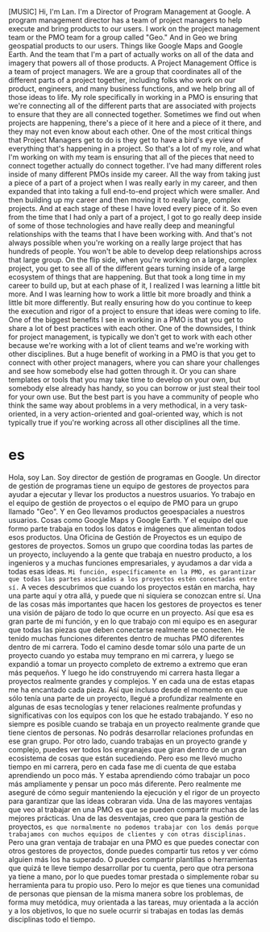 [MUSIC] Hi, I'm Lan. I'm a Director of Program Management at Google. A program management director has a team of project managers to help execute and bring products to our users. I work on the project management team or the PMO team for a group called "Geo." And in Geo we bring geospatial products to our users. Things like Google Maps and Google Earth. And the team that I'm a part of actually works on all of the data and imagery that powers all of those products. A Project Management Office is a team of project managers. We are a group that coordinates all of the different parts of a project together, including folks who work on our product, engineers, and many business functions, and we help bring all of those ideas to life. My role specifically in working in a PMO is ensuring that we're connecting all of the different parts that are associated with projects to ensure that they are all connected together. Sometimes we find out when projects are happening, there's a piece of it here and a piece of it there, and they may not even know about each other. One of the most critical things that Project Managers get to do is they get to have a bird's eye view of everything that's happening in a project. So that's a lot of my role, and what I'm working on with my team is ensuring that all of the pieces that need to connect together actually do connect together. I've had many different roles inside of many different PMOs inside my career. All the way from taking just a piece of a part of a project when I was really early in my career, and then expanded that into taking a full end-to-end project which were smaller. And then building up my career and then moving it to really large, complex projects. And at each stage of these I have loved every piece of it. So even from the time that I had only a part of a project, I got to go really deep inside of some of those technologies and have really deep and meaningful relationships with the teams that I have been working with. And that's not always possible when you're working on a really large project that has hundreds of people. You won't be able to develop deep relationships across that large group. On the flip side, when you're working on a large, complex project, you get to see all of the different gears turning inside of a large ecosystem of things that are happening. But that took a long time in my career to build up, but at each phase of it, I realized I was learning a little bit more. And I was learning how to work a little bit more broadly and think a little bit more differently. But really ensuring how do you continue to keep the execution and rigor of a project to ensure that ideas were coming to life. One of the biggest benefits I see in working in a PMO is that you get to share a lot of best practices with each other. One of the downsides, I think for project management, is typically we don't get to work with each other because we're working with a lot of client teams and we're working with other disciplines. But a huge benefit of working in a PMO is that you get to connect with other project managers, where you can share your challenges and see how somebody else had gotten through it. Or you can share templates or tools that you may take time to develop on your own, but somebody else already has handy, so you can borrow or just steal their tool for your own use. But the best part is you have a community of people who think the same way about problems in a very methodical, in a very task-oriented, in a very action-oriented and goal-oriented way, which is not typically true if you're working across all other disciplines all the time.

# es

Hola, soy Lan. Soy director de gestión de programas en Google. Un director de gestión de programas tiene un equipo de gestores de proyectos para ayudar a ejecutar y llevar los productos a nuestros usuarios. Yo trabajo en el equipo de gestión de proyectos o el equipo de PMO para un grupo llamado "Geo". Y en Geo llevamos productos geoespaciales a nuestros usuarios. Cosas como Google Maps y Google Earth. Y el equipo del que formo parte trabaja en todos los datos e imágenes que alimentan todos esos productos. Una Oficina de Gestión de Proyectos es un equipo de gestores de proyectos. Somos un grupo que coordina todas las partes de un proyecto, incluyendo a la gente que trabaja en nuestro producto, a los ingenieros y a muchas funciones empresariales, y ayudamos a dar vida a todas esas ideas. `Mi función, específicamente en la PMO, es garantizar que todas las partes asociadas a los proyectos estén conectadas entre sí.` A veces descubrimos que cuando los proyectos están en marcha, hay una parte aquí y otra allá, y puede que ni siquiera se conozcan entre sí. Una de las cosas más importantes que hacen los gestores de proyectos es tener una visión de pájaro de todo lo que ocurre en un proyecto. Así que esa es gran parte de mi función, y en lo que trabajo con mi equipo es en asegurar que todas las piezas que deben conectarse realmente se conecten. He tenido muchas funciones diferentes dentro de muchas PMO diferentes dentro de mi carrera. Todo el camino desde tomar sólo una parte de un proyecto cuando yo estaba muy temprano en mi carrera, y luego se expandió a tomar un proyecto completo de extremo a extremo que eran más pequeños. Y luego he ido construyendo mi carrera hasta llegar a proyectos realmente grandes y complejos. Y en cada una de estas etapas me ha encantado cada pieza. Así que incluso desde el momento en que sólo tenía una parte de un proyecto, llegué a profundizar realmente en algunas de esas tecnologías y tener relaciones realmente profundas y significativas con los equipos con los que he estado trabajando. Y eso no siempre es posible cuando se trabaja en un proyecto realmente grande que tiene cientos de personas. No podrás desarrollar relaciones profundas en ese gran grupo. Por otro lado, cuando trabajas en un proyecto grande y complejo, puedes ver todos los engranajes que giran dentro de un gran ecosistema de cosas que están sucediendo. Pero eso me llevó mucho tiempo en mi carrera, pero en cada fase me di cuenta de que estaba aprendiendo un poco más. Y estaba aprendiendo cómo trabajar un poco más ampliamente y pensar un poco más diferente. Pero realmente me aseguré de cómo seguir manteniendo la ejecución y el rigor de un proyecto para garantizar que las ideas cobraran vida. Una de las mayores ventajas que veo al trabajar en una PMO es que se pueden compartir muchas de las mejores prácticas. Una de las desventajas, creo que para la gestión de proyectos, `es que normalmente no podemos trabajar con los demás porque trabajamos con muchos equipos de clientes y con otras disciplinas.` Pero una gran ventaja de trabajar en una PMO es que puedes conectar con otros gestores de proyectos, donde puedes compartir tus retos y ver cómo alguien más los ha superado. O puedes compartir plantillas o herramientas que quizá te lleve tiempo desarrollar por tu cuenta, pero que otra persona ya tiene a mano, por lo que puedes tomar prestada o simplemente robar su herramienta para tu propio uso. Pero lo mejor es que tienes una comunidad de personas que piensan de la misma manera sobre los problemas, de forma muy metódica, muy orientada a las tareas, muy orientada a la acción y a los objetivos, lo que no suele ocurrir si trabajas en todas las demás disciplinas todo el tiempo.
